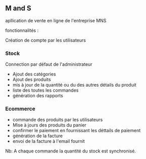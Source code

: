 ## M and S

apllication de vente en ligne de l'entreprise MNS

fonctionnalités :


Création de compte par les utilisateurs

### Stock
Connection par défaut de l'administrateur
 
 - Ajout des catégories
 - Ajout des produits
 - mis à jour de la quantité ou du des autres détails du produit
- liste des toutes les commandes
- génération des rapports

### Ecommerce

- commande des produits par les utilisateurs
- Mise à jours des produits du panier
- confirmer le paiement en fournissant les déttails de paiement
- génération de la facture 
- envoi de la facture à l'email fournit

Nb: A chaque commande la quantité du stock est synchronisé.